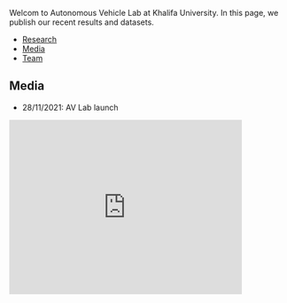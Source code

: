 
Welcom to Autonomous Vehicle Lab at Khalifa University. In this page, we publish our recent results and datasets.

<nav>
  <ul>
    <li> <a href="/research"> Research </a> </li>
    <li> <a href="/media"> Media </a> </li>   
    <li> <a href="/team"> Team </a> </li>
  </ul>  
</nav>




## Media
- 28/11/2021: AV Lab launch
<iframe width="420" height="315" src="https://youtube.com/embed/k4qmW9vgAio" frameborder="0"> </iframe>
